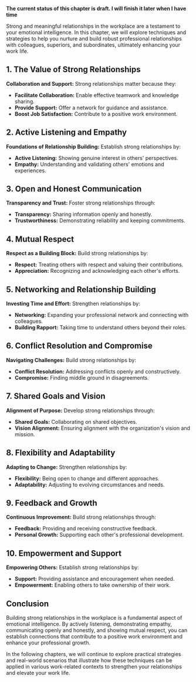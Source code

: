 **The current status of this chapter is draft. I will finish it later when I have time**

Strong and meaningful relationships in the workplace are a testament to your emotional intelligence. In this chapter, we will explore techniques and strategies to help you nurture and build robust professional relationships with colleagues, superiors, and subordinates, ultimately enhancing your work life.

**1. The Value of Strong Relationships**
----------------------------------------

**Collaboration and Support:** Strong relationships matter because they:

* **Facilitate Collaboration:** Enable effective teamwork and knowledge sharing.
* **Provide Support:** Offer a network for guidance and assistance.
* **Boost Job Satisfaction:** Contribute to a positive work environment.

**2. Active Listening and Empathy**
-----------------------------------

**Foundations of Relationship Building:** Establish strong relationships by:

* **Active Listening:** Showing genuine interest in others' perspectives.
* **Empathy:** Understanding and validating others' emotions and experiences.

**3. Open and Honest Communication**
------------------------------------

**Transparency and Trust:** Foster strong relationships through:

* **Transparency:** Sharing information openly and honestly.
* **Trustworthiness:** Demonstrating reliability and keeping commitments.

**4. Mutual Respect**
---------------------

**Respect as a Building Block:** Build strong relationships by:

* **Respect:** Treating others with respect and valuing their contributions.
* **Appreciation:** Recognizing and acknowledging each other's efforts.

**5. Networking and Relationship Building**
-------------------------------------------

**Investing Time and Effort:** Strengthen relationships by:

* **Networking:** Expanding your professional network and connecting with colleagues.
* **Building Rapport:** Taking time to understand others beyond their roles.

**6. Conflict Resolution and Compromise**
-----------------------------------------

**Navigating Challenges:** Build strong relationships by:

* **Conflict Resolution:** Addressing conflicts openly and constructively.
* **Compromise:** Finding middle ground in disagreements.

**7. Shared Goals and Vision**
------------------------------

**Alignment of Purpose:** Develop strong relationships through:

* **Shared Goals:** Collaborating on shared objectives.
* **Vision Alignment:** Ensuring alignment with the organization's vision and mission.

**8. Flexibility and Adaptability**
-----------------------------------

**Adapting to Change:** Strengthen relationships by:

* **Flexibility:** Being open to change and different approaches.
* **Adaptability:** Adjusting to evolving circumstances and needs.

**9. Feedback and Growth**
--------------------------

**Continuous Improvement:** Build strong relationships through:

* **Feedback:** Providing and receiving constructive feedback.
* **Personal Growth:** Supporting each other's professional development.

**10. Empowerment and Support**
-------------------------------

**Empowering Others:** Establish strong relationships by:

* **Support:** Providing assistance and encouragement when needed.
* **Empowerment:** Enabling others to take ownership of their work.

**Conclusion**
--------------

Building strong relationships in the workplace is a fundamental aspect of emotional intelligence. By actively listening, demonstrating empathy, communicating openly and honestly, and showing mutual respect, you can establish connections that contribute to a positive work environment and enhance your professional growth.

In the following chapters, we will continue to explore practical strategies and real-world scenarios that illustrate how these techniques can be applied in various work-related contexts to strengthen your relationships and elevate your work life.
